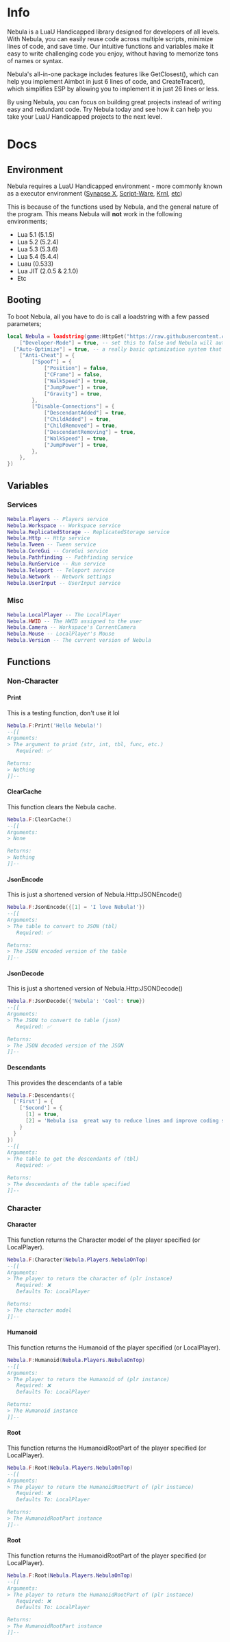# Info
Nebula is a LuaU Handicapped library designed for developers of all levels. With Nebula, you can easily reuse code across multiple scripts, minimize lines of code, and save time. Our intuitive functions and variables make it easy to write challenging code you enjoy, without having to memorize tons of names or syntax.

Nebula's all-in-one package includes features like GetClosest(), which can help you implement Aimbot in just 6 lines of code, and CreateTracer(), which simplifies ESP by allowing you to implement it in just 26 lines or less.

By using Nebula, you can focus on building great projects instead of writing easy and redundant code. Try Nebula today and see how it can help you take your LuaU Handicapped projects to the next level.

# Docs
## Environment

Nebula requires a LuaU Handicapped environment - more commonly known as a executor environment ([Synapse X](https://x.synapse.to), [Script-Ware](https://script-ware.com/), [Krnl](https://krnl.place/), [etc](https://whatexploitsare.online/))

This is because of the functions used by Nebula, and the general nature of the program. This means Nebula will **not** work in the following environments;

- Lua 5.1 (5.1.5)
- Lua 5.2 (5.2.4)
- Lua 5.3 (5.3.6)
- Lua 5.4 (5.4.4)
- Luau (0.533)
- Lua JIT (2.0.5 & 2.1.0)
- Etc

## Booting

To boot Nebula, all you have to do is call a loadstring with a few passed parameters;
```lua
local Nebula = loadstring(game:HttpGet("https://raw.githubusercontent.com/Extorius/Nebula-Library/main/src/library.lua"))({
	["Developer-Mode"] = true, -- set this to false and Nebula will automatically load in a universal script
  ["Auto-Optimize"] = true, -- a really basic optimization system that replaces commonly known deprecated functions with their new counterparts, nothing fancy
	["Anti-Cheat"] = {
		["Spoof"] = {
			["Position"] = false,
			["CFrame"] = false,
			["WalkSpeed"] = true,
			["JumpPower"] = true,
			["Gravity"] = true,
		},
		["Disable-Connections"] = {
			["DescendantAdded"] = true,
			["ChildAdded"] = true,
			["ChildRemoved"] = true,
			["DescendantRemoving"] = true,
			["WalkSpeed"] = true,
			["JumpPower"] = true,
		},
	},
})
```

## Variables
### Services
```lua
Nebula.Players -- Players service
Nebula.Workspace -- Workspace service
Nebula.ReplicatedStorage -- ReplicatedStorage service
Nebula.Http -- Http service
Nebula.Tween -- Tween service
Nebula.CoreGui -- CoreGui service
Nebula.Pathfinding -- Pathfinding service
Nebula.RunService -- Run service
Nebula.Teleport -- Teleport service
Nebula.Network -- Network settings
Nebula.UserInput -- UserInput service
```

### Misc
```lua
Nebula.LocalPlayer -- The LocalPlayer
Nebula.HWID -- The HWID assigned to the user
Nebula.Camera -- Workspace's CurrentCamera
Nebula.Mouse -- LocalPlayer's Mouse
Nebula.Version -- The current version of Nebula
```

## Functions
### Non-Character
#### Print
This is a testing function, don't use it lol
```lua
Nebula.F:Print('Hello Nebula!')
--[[
Arguments:
> The argument to print (str, int, tbl, func, etc.)
   Required: ✅

Returns:
> Nothing
]]--
```

#### ClearCache
This function clears the Nebula cache.
```lua
Nebula.F:ClearCache()
--[[
Arguments:
> None

Returns:
> Nothing
]]--
```

#### JsonEncode
This is just a shortened version of Nebula.Http:JSONEncode()
```lua
Nebula.F:JsonEncode({[1] = 'I love Nebula!'})
--[[
Arguments:
> The table to convert to JSON (tbl)
   Required: ✅

Returns:
> The JSON encoded version of the table
]]--
```

#### JsonDecode
This is just a shortened version of Nebula.Http:JSONDecode()
```lua
Nebula.F:JsonDecode({'Nebula': 'Cool': true})
--[[
Arguments:
> The JSON to convert to table (json)
   Required: ✅

Returns:
> The JSON decoded version of the JSON
]]--
```

#### Descendants
This provides the descendants of a table
```lua
Nebula.F:Descendants({
  ['First'] = {
    ['Second'] = {
      [1] = true,
      [2] = 'Nebula isa  great way to reduce lines and improve coding speed!'
    }
  }
})
--[[
Arguments:
> The table to get the descendants of (tbl)
   Required: ✅

Returns:
> The descendants of the table specified
]]--
```

####

### Character
#### Character
This function returns the Character model of the player specified (or LocalPlayer).
```lua
Nebula.F:Character(Nebula.Players.NebulaOnTop)
--[[
Arguments:
> The player to return the character of (plr instance)
   Required: ❌
   Defaults To: LocalPlayer

Returns:
> The character model
]]--
```

#### Humanoid
This function returns the Humanoid of the player specified (or LocalPlayer).
```lua
Nebula.F:Humanoid(Nebula.Players.NebulaOnTop)
--[[
Arguments:
> The player to return the Humanoid of (plr instance)
   Required: ❌
   Defaults To: LocalPlayer

Returns:
> The Humanoid instance
]]--
```

#### Root
This function returns the HumanoidRootPart of the player specified (or LocalPlayer).
```lua
Nebula.F:Root(Nebula.Players.NebulaOnTop)
--[[
Arguments:
> The player to return the HumanoidRootPart of (plr instance)
   Required: ❌
   Defaults To: LocalPlayer

Returns:
> The HumanoidRootPart instance
]]--
```

#### Root
This function returns the HumanoidRootPart of the player specified (or LocalPlayer).
```lua
Nebula.F:Root(Nebula.Players.NebulaOnTop)
--[[
Arguments:
> The player to return the HumanoidRootPart of (plr instance)
   Required: ❌
   Defaults To: LocalPlayer

Returns:
> The HumanoidRootPart instance
]]--
```
